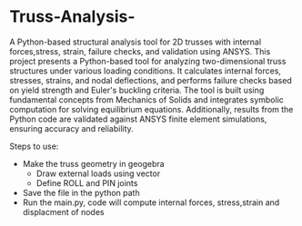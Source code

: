 # Truss-Analysis-
A Python-based structural analysis tool for 2D trusses with internal forces,stress, strain, failure checks, and validation using ANSYS.
This project presents a Python-based tool for analyzing two-dimensional truss structures under various loading conditions. It calculates internal forces, stresses, strains, and nodal deflections, and performs failure checks based on yield strength and Euler's buckling criteria. The tool is built using fundamental concepts from Mechanics of Solids and integrates symbolic computation for solving equilibrium equations. Additionally, results from the Python code are validated against ANSYS finite element simulations, ensuring accuracy and reliability. 

Steps to use:

- Make the truss geometry in geogebra
  - Draw external loads using vector
  - Define ROLL and PIN joints
- Save the file in the python path
- Run the main.py, code will compute internal forces, stress,strain and displacment of nodes
